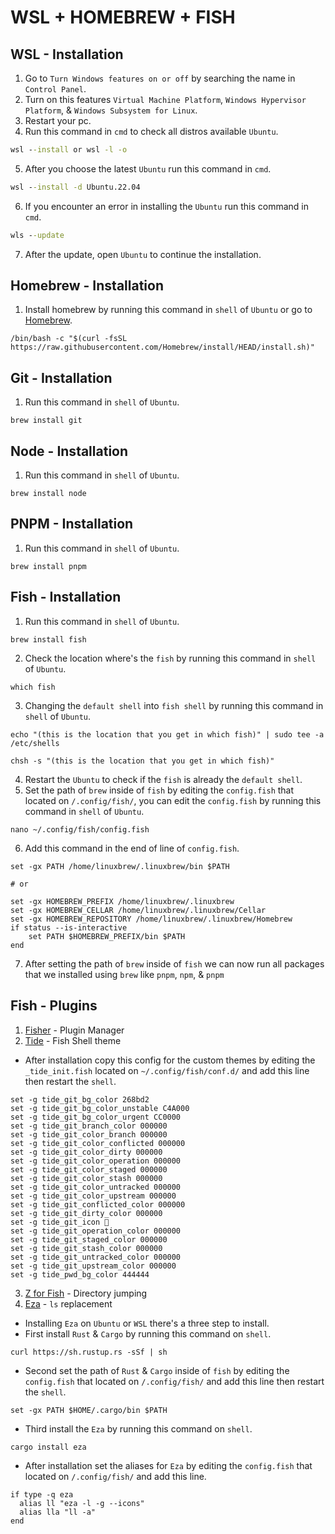 # WSL + HOMEBREW + FISH

## WSL - Installation
1. Go to `Turn Windows features on or off` by searching the name in `Control Panel`.
2. Turn on this features `Virtual Machine Platform`, `Windows Hypervisor Platform`, & `Windows Subsystem for Linux`.
3. Restart your pc.
4. Run this command in `cmd` to check all distros available `Ubuntu`.
```cmd
wsl --install or wsl -l -o
```
5. After you choose the latest `Ubuntu` run this command in `cmd`.
```cmd
wsl --install -d Ubuntu.22.04
```
6. If you encounter an error in installing the `Ubuntu` run this command in `cmd`.
```cmd
wls --update
```
7. After the update, open `Ubuntu` to continue the installation.

## Homebrew - Installation
1. Install homebrew by running this command in `shell` of `Ubuntu` or go to [Homebrew](https://brew.sh/).
```shell
/bin/bash -c "$(curl -fsSL https://raw.githubusercontent.com/Homebrew/install/HEAD/install.sh)"
```

## Git - Installation
1. Run this command in `shell` of `Ubuntu`.
```shell
brew install git
```

## Node - Installation
1. Run this command in `shell` of `Ubuntu`.
```shell
brew install node
```

## PNPM - Installation
1. Run this command in `shell` of `Ubuntu`.
```shell
brew install pnpm
```

## Fish - Installation
1. Run this command in `shell` of `Ubuntu`.
```shell
brew install fish
```
2. Check the location where's the `fish` by running this command in `shell` of `Ubuntu`.
```shell
which fish
``` 
3. Changing the `default shell` into `fish shell` by running this command in `shell` of `Ubuntu`.
```shell
echo "(this is the location that you get in which fish)" | sudo tee -a /etc/shells
```
```shell
chsh -s "(this is the location that you get in which fish)"
```
4. Restart the `Ubuntu` to check if the `fish` is already the `default shell`.
5. Set the path of `brew` inside of `fish` by editing the `config.fish` that located on `/.config/fish/`, you can edit the `config.fish` by running this command in `shell` of `Ubuntu`.
```shell
nano ~/.config/fish/config.fish
```
6. Add this command in the end of line of `config.fish`.
```
set -gx PATH /home/linuxbrew/.linuxbrew/bin $PATH

# or

set -gx HOMEBREW_PREFIX /home/linuxbrew/.linuxbrew
set -gx HOMEBREW_CELLAR /home/linuxbrew/.linuxbrew/Cellar
set -gx HOMEBREW_REPOSITORY /home/linuxbrew/.linuxbrew/Homebrew
if status --is-interactive
    set PATH $HOMEBREW_PREFIX/bin $PATH
end
```
7. After setting the path of `brew` inside of `fish` we can now run all packages that we installed using `brew` like `pnpm`, `npm`, & `pnpm`

## Fish - Plugins
1. [Fisher](https://github.com/jorgebucaran/fisher#installation) - Plugin Manager
2. [Tide](https://github.com/IlanCosman/tide#installation) - Fish Shell theme
-  After installation copy this config for the custom themes by editing the `_tide_init.fish` located on `~/.config/fish/conf.d/` and add this line then restart the `shell`.
```fish
set -g tide_git_bg_color 268bd2
set -g tide_git_bg_color_unstable C4A000
set -g tide_git_bg_color_urgent CC0000
set -g tide_git_branch_color 000000
set -g tide_git_color_branch 000000
set -g tide_git_color_conflicted 000000
set -g tide_git_color_dirty 000000
set -g tide_git_color_operation 000000
set -g tide_git_color_staged 000000
set -g tide_git_color_stash 000000
set -g tide_git_color_untracked 000000
set -g tide_git_color_upstream 000000
set -g tide_git_conflicted_color 000000
set -g tide_git_dirty_color 000000
set -g tide_git_icon 
set -g tide_git_operation_color 000000
set -g tide_git_staged_color 000000
set -g tide_git_stash_color 000000
set -g tide_git_untracked_color 000000
set -g tide_git_upstream_color 000000
set -g tide_pwd_bg_color 444444
```
3. [Z for Fish](https://github.com/jethrokuan/z#installation) - Directory jumping
4. [Eza](https://github.com/eza-community/eza) - `ls` replacement
-  Installing `Eza` on `Ubuntu` or `WSL` there's a three step to install.
-  First install `Rust` & `Cargo` by running this command on `shell`.
```shell
curl https://sh.rustup.rs -sSf | sh
```
- Second set the path of `Rust` & `Cargo` inside of `fish` by editing the `config.fish` that located on `/.config/fish/` and add this line then restart the `shell`.
```fish
set -gx PATH $HOME/.cargo/bin $PATH
```
- Third install the `Eza` by running this command on `shell`.
```shell
cargo install eza
```
- After installation set the aliases for `Eza` by editing the `config.fish` that located on `/.config/fish/` and add this line.
```fish
if type -q eza
  alias ll "eza -l -g --icons"
  alias lla "ll -a"
end
```
